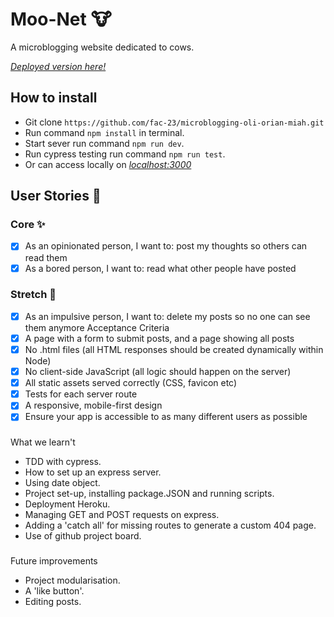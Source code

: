 # Moo-Net 🐮

A microblogging website dedicated to cows.

*[Deployed version here!](https://moo-net.herokuapp.com/)* 

## How to install 
* Git clone `https://github.com/fac-23/microblogging-oli-orian-miah.git`
* Run command `npm install` in terminal.
* Start sever run command `npm run dev`.
* Run cypress testing run command `npm run test`.
* Or can access locally on *[localhost:3000](http://localhost:3000/)*

## User Stories :busts_in_silhouette:
### Core ✨
- [X] As an opinionated person, I want to: post my thoughts so others can read them
- [X] As a bored person, I want to: read what other people have posted
### Stretch :seedling:
- [X] As an impulsive person, I want to: delete my posts so no one can see them anymore
Acceptance Criteria
- [X] A page with a form to submit posts, and a page showing all posts
- [X] No .html files (all HTML responses should be created dynamically within Node)
- [X]  No client-side JavaScript (all logic should happen on the server)
- [X] All static assets served correctly (CSS, favicon etc)
- [X] Tests for each server route
- [X] A responsive, mobile-first design
- [X] Ensure your app is accessible to as many different users as possible

###
What we learn't
* TDD with cypress.
* How to set up an express server.
* Using date object. 
* Project set-up, installing package.JSON and running scripts. 
* Deployment Heroku.
* Managing GET and POST requests on express.
* Adding a 'catch all' for missing routes to generate a custom 404 page.
* Use of github project board. 

###
Future improvements 
* Project modularisation.
* A 'like button'.
* Editing posts.

